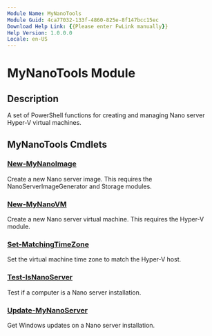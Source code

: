 ```yaml
---
Module Name: MyNanoTools
Module Guid: 4ca77032-133f-4860-825e-8f147bcc15ec
Download Help Link: {{Please enter FwLink manually}}
Help Version: 1.0.0.0
Locale: en-US
---
```


# MyNanoTools Module
## Description
A set of PowerShell functions for creating and managing Nano server Hyper-V virtual machines.

## MyNanoTools Cmdlets
### [New-MyNanoImage](New-MyNanoImage.md)
Create a new Nano server image. This requires the NanoServerImageGenerator and Storage modules.

### [New-MyNanoVM](New-MyNanoVM.md)
Create a new Nano server virtual machine. This requires the Hyper-V module.

### [Set-MatchingTimeZone](Set-MatchingTimeZone.md)
Set the virtual machine time zone to match the Hyper-V host.

### [Test-IsNanoServer](Test-IsNanoServer.md)
Test if a computer is a Nano server installation.

### [Update-MyNanoServer](Update-MyNanoServer.md)
Get Windows updates on a Nano server installation.

